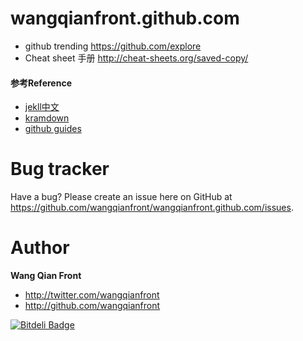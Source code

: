 wangqianfront.github.com
============================

* github trending https://github.com/explore
* Cheat sheet 手册 http://cheat-sheets.org/saved-copy/


#### 参考Reference 
* [jekll中文](http://jekyllcn.com/)
* [kramdown](http://kramdown.gettalong.org/quickref.html)
* [github guides](https://guides.github.com/)


Bug tracker
=================================

Have a bug? Please create an issue here on GitHub at https://github.com/wangqianfront/wangqianfront.github.com/issues.


Author
================
**Wang Qian Front**
*    http://twitter.com/wangqianfront
*    http://github.com/wangqianfront

[![Bitdeli Badge](https://d2weczhvl823v0.cloudfront.net/wangqianfront/wangqianfront.github.com/trend.png)](https://bitdeli.com/free "Bitdeli Badge")

